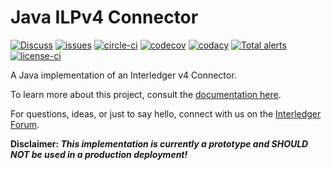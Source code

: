 # Java ILPv4 Connector
[![Discuss][forum-image]][forum-url] 
[![issues][github-issues-image]][github-issues-url]
[![circle-ci][circle-image]][circle-url] 
[![codecov][codecov-image]][codecov-url] 
[![codacy][codacy-image]][codacy-url] 
[![Total alerts](https://img.shields.io/lgtm/alerts/g/sappenin/java-ilpv4-connector.svg?logo=lgtm&logoWidth=18)](https://lgtm.com/projects/g/sappenin/java-ilpv4-connector/alerts/)
[![license-ci][license-image]][license-url]

[forum-url]: https://forum.interledger.org/tags/java-ilpv4-connector
[forum-image]: https://img.shields.io/badge/Discuss-Interledger%20Forum-blue.svg
[circle-image]: https://circleci.com/gh/sappenin/java-ilpv4-connector.svg?style=shield
[circle-url]: https://circleci.com/gh/sappenin/java-ilpv4-connector
[license-image]: https://img.shields.io/github/license/sappenin/java-ilp-connector.svg
[license-url]: https://github.com/sappenin/java-ilp-connector/blob/master/LICENSE
[codecov-image]: https://codecov.io/gh/sappenin/java-ilpv4-connector/branch/master/graph/badge.svg
[codecov-url]: https://codecov.io/gh/sappenin/java-ilpv4-connector
[codacy-image]: https://api.codacy.com/project/badge/Grade/49e43210600d462f861e1813230d855d
[codacy-url]: https://www.codacy.com/app/sappenin/java-ilpv4-connector?utm_source=github.com&amp;utm_medium=referral&amp;utm_content=sappenin/java-ilpv4-connector&amp;utm_campaign=Badge_Grade
[github-issues-image]: https://img.shields.io/github/issues/sappenin/java-ilpv4-connector.svg
[github-issues-url]: https://github.com/sappenin/java-ilpv4-connector/issues

A Java implementation of an Interledger v4 Connector.

To learn more about this project, consult the [documentation here](https://interledger.gitbook.io/java-ilp-connector/). 

For questions, ideas, or just to say hello, connect with us on the [Interledger Forum](https://forum.interledger.org).

**Disclaimer: _This implementation is currently a prototype and SHOULD NOT be used in a production deployment!_**
